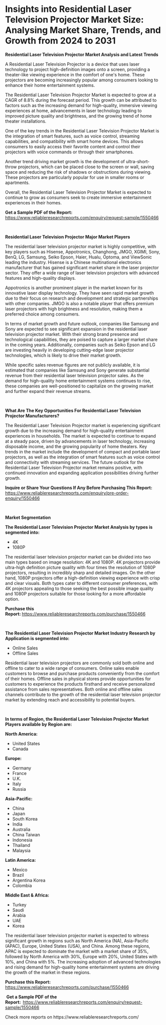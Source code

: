 <p><h1>Insights into Residential Laser Television Projector Market Size: Analysing Market Share, Trends, and Growth from 2024 to 2031</h1></p><p><strong>Residential Laser Television Projector Market Analysis and Latest Trends</strong></p>
<p><p>A Residential Laser Television Projector is a device that uses laser technology to project high-definition images onto a screen, providing a theater-like viewing experience in the comfort of one's home. These projectors are becoming increasingly popular among consumers looking to enhance their home entertainment systems.</p><p>The Residential Laser Television Projector Market is expected to grow at a CAGR of 8.8% during the forecast period. This growth can be attributed to factors such as the increasing demand for high-quality, immersive viewing experiences at home, advancements in laser technology leading to improved picture quality and brightness, and the growing trend of home theater installations.</p><p>One of the key trends in the Residential Laser Television Projector Market is the integration of smart features, such as voice control, streaming capabilities, and compatibility with smart home devices. This allows consumers to easily access their favorite content and control their projectors with voice commands or through their smartphones.</p><p>Another trend driving market growth is the development of ultra-short-throw projectors, which can be placed close to the screen or wall, saving space and reducing the risk of shadows or obstructions during viewing. These projectors are particularly popular for use in smaller rooms or apartments.</p><p>Overall, the Residential Laser Television Projector Market is expected to continue to grow as consumers seek to create immersive entertainment experiences in their homes.</p></p>
<p><strong>Get a Sample PDF of the Report:&nbsp;</strong> <a href="https://www.reliableresearchreports.com/enquiry/request-sample/1550466">https://www.reliableresearchreports.com/enquiry/request-sample/1550466</a></p>
<p>&nbsp;</p>
<p><strong>Residential Laser Television Projector Major Market Players</strong></p>
<p><p>The residential laser television projector market is highly competitive, with key players such as Hisense, Appotronics, Changhong, JMGO, XGIMI, Sony, BenQ, LG, Samsung, Seiko Epson, Haier, Hualu, Optoma, and ViewSonic leading the industry. Hisense is a Chinese multinational electronics manufacturer that has gained significant market share in the laser projector sector. They offer a wide range of laser television projectors with advanced features and high-quality displays.</p><p>Appotronics is another prominent player in the market known for its innovative laser display technology. They have seen rapid market growth due to their focus on research and development and strategic partnerships with other companies. JMGO is also a notable player that offers premium laser projectors with high brightness and resolution, making them a preferred choice among consumers.</p><p>In terms of market growth and future outlook, companies like Samsung and Sony are expected to see significant expansion in the residential laser television projector market. With their strong brand presence and technological capabilities, they are poised to capture a larger market share in the coming years. Additionally, companies such as Seiko Epson and LG are investing heavily in developing cutting-edge laser projector technologies, which is likely to drive their market growth.</p><p>While specific sales revenue figures are not publicly available, it is estimated that companies like Samsung and Sony generate substantial revenue from their residential laser television projector sales. As the demand for high-quality home entertainment systems continues to rise, these companies are well-positioned to capitalize on the growing market and further expand their revenue streams.</p></p>
<p>&nbsp;</p>
<p><strong>What Are The Key Opportunities For Residential Laser Television Projector Manufacturers?</strong></p>
<p><p>The Residential Laser Television Projector market is experiencing significant growth due to the increasing demand for high-quality entertainment experiences in households. The market is expected to continue to expand at a steady pace, driven by advancements in laser technology, increasing disposable income, and the growing popularity of home theaters. Key trends in the market include the development of compact and portable laser projectors, as well as the integration of smart features such as voice control and connectivity with streaming services. The future outlook for the Residential Laser Television Projector market remains positive, with continued innovation and expanding application possibilities driving further growth.</p></p>
<p><strong>Inquire or Share Your Questions If Any Before Purchasing This Report:</strong> <a href="https://www.reliableresearchreports.com/enquiry/pre-order-enquiry/1550466">https://www.reliableresearchreports.com/enquiry/pre-order-enquiry/1550466</a></p>
<p>&nbsp;</p>
<p><strong>Market Segmentation</strong></p>
<p><strong>The Residential Laser Television Projector Market Analysis by types is segmented into:</strong></p>
<p><ul><li>4K</li><li>1080P</li></ul></p>
<p><p>The residential laser television projector market can be divided into two main types based on image resolution: 4K and 1080P. 4K projectors provide ultra-high definition picture quality with four times the resolution of 1080P projectors, resulting in incredibly sharp and detailed images. On the other hand, 1080P projectors offer a high-definition viewing experience with crisp and clear visuals. Both types cater to different consumer preferences, with 4K projectors appealing to those seeking the best possible image quality and 1080P projectors suitable for those looking for a more affordable option.</p></p>
<p><strong>Purchase this Report:&nbsp;</strong><a href="https://www.reliableresearchreports.com/purchase/1550466">https://www.reliableresearchreports.com/purchase/1550466</a></p>
<p>&nbsp;</p>
<p><strong>The Residential Laser Television Projector Market Industry Research by Application is segmented into:</strong></p>
<p><ul><li>Online Sales</li><li>Offline Sales</li></ul></p>
<p><p>Residential laser television projectors are commonly sold both online and offline to cater to a wide range of consumers. Online sales enable customers to browse and purchase products conveniently from the comfort of their homes. Offline sales in physical stores provide opportunities for customers to experience the products firsthand and receive personalized assistance from sales representatives. Both online and offline sales channels contribute to the growth of the residential laser television projector market by extending reach and accessibility to potential buyers.</p></p>
<p>&nbsp;</p>
<p><strong>In terms of Region, the Residential Laser Television Projector Market Players available by Region are:</strong></p>
<p>
    <p> <strong> North America: </strong>
        <ul>
            <li>United States</li>
            <li>Canada</li>
        </ul>
        </p> 
    <p> <strong> Europe: </strong>
        <ul>
            <li>Germany</li>
            <li>France</li>
            <li>U.K.</li>
            <li>Italy</li>
            <li>Russia</li>
        </ul>
        </p> 
    <p> <strong> Asia-Pacific: </strong>
        <ul>
            <li>China</li>
            <li>Japan</li>
            <li>South Korea</li>
            <li>India</li>
            <li>Australia</li>
            <li>China Taiwan</li>
            <li>Indonesia</li>
            <li>Thailand</li>
            <li>Malaysia</li>
        </ul>
        </p> 
    <p> <strong> Latin America: </strong>
        <ul>
            <li>Mexico</li>
            <li>Brazil</li>
            <li>Argentina Korea</li>
            <li>Colombia</li>
        </ul>
        </p> 
    <p> <strong> Middle East & Africa: </strong>
        <ul>
            <li>Turkey</li>
            <li>Saudi</li>
            <li>Arabia</li>
            <li>UAE</li>
            <li>Korea</li>
        </ul>
    </p>
    </p>
<p><p>The residential laser television projector market is expected to witness significant growth in regions such as North America (NA), Asia-Pacific (APAC), Europe, United States (USA), and China. Among these regions, APAC is expected to dominate the market with a market share of 35%, followed by North America with 30%, Europe with 20%, United States with 10%, and China with 5%. The increasing adoption of advanced technologies and rising demand for high-quality home entertainment systems are driving the growth of the market in these regions.</p></p>
<p><strong>Purchase this Report: </strong><a href="https://www.reliableresearchreports.com/purchase/1550466">https://www.reliableresearchreports.com/purchase/1550466</a></p>
<p>&nbsp;<strong>Get a Sample PDF of the Report:&nbsp;&nbsp;</strong><a href="https://www.reliableresearchreports.com/enquiry/request-sample/1550466">https://www.reliableresearchreports.com/enquiry/request-sample/1550466</a></p>
<p><strong></strong></p>
<p>Check more reports on https://www.reliableresearchreports.com/</p>